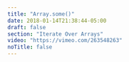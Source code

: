 ```yaml
---
title: "Array.some()"
date: 2018-01-14T21:38:44-05:00
draft: false
section: "Iterate Over Arrays"
video: "https://vimeo.com/263548263"
noTitle: false
---
```


